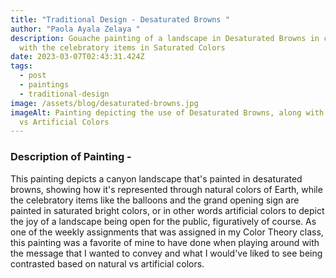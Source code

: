```yaml
---
title: "Traditional Design - Desaturated Browns "
author: "Paola Ayala Zelaya "
description: Gouache painting of a landscape in Desaturated Browns in contrast
  with the celebratory items in Saturated Colors
date: 2023-03-07T02:43:31.424Z
tags:
  - post
  - paintings
  - traditional-design
image: /assets/blog/desaturated-browns.jpg
imageAlt: Painting depicting the use of Desaturated Browns, along with Natural
  vs Artificial Colors
---
```

### D﻿escription of Painting -

T﻿his painting depicts a canyon landscape that's painted in desaturated browns, showing how it's represented through natural colors of Earth, while the celebratory items like the balloons and the grand opening sign are painted in saturated bright colors, or in other words artificial colors to depict the joy of a landscape being open for the public, figuratively of course. As one of the weekly assignments that was assigned in my Color Theory class, this painting was a favorite of mine to have done when playing around with the message that I wanted to convey and what I would've liked to see being contrasted based on natural vs artificial colors.